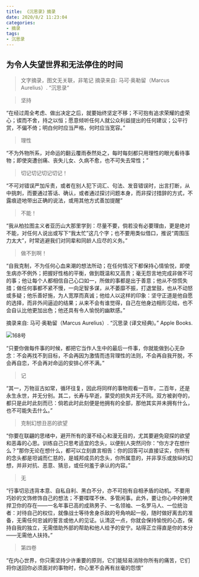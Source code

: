 ```yaml
---
title: 《沉思录》摘录
date: 2020/8/2 11:23:04
categories:
- 摘录
tags:
- 沉思录
---
```


## 为令人失望世界和无法停住的时间

> 文字摘录，图文无关联，非笔记
> 摘录来自: 马可·奥勒留（Marcus Aurelius）. “沉思录“

> 坚持

“在经过周全考虑、做出决定之后，就要始终坚定不移；不可抱有追求荣耀的虚荣心；锲而不舍，持之以恒；愿意倾听任何人就公众利益提出的任何建议；公平行赏，不偏不倚；明白何时应当严格，何时应当宽容。”



> 理性

“不为外物所系，对命运的翻云覆雨泰然处之，每时每刻都只用理性的眼光看待事物；即使突遭创痛、丧失儿女、久病不愈，也不可失去常性；”





> 切记切记切记切记！

“不可对错误严加斥责，或者在别人犯下词汇、句法、发音错误时，出言打断，从中挑刺，而要通过答话、确认，或者通过探讨问题本身，而非探讨措辞的方式，不露痕迹地带出正确的说法，或用其他方式善加提醒”



> 不能！

“我从柏拉图主义者亚历山大那里学到：尽量不要，倘若没有必要理由，更是绝对不能，对任何人说出或写下“我太忙”这几个字；也不要用类似借口，推说“周围压力太大”，时常逃避我们对同辈和同龄人应尽的义务。”




> 做不到啊！

“自我克制，不为任何心血来潮的想法所动；在任何情况下都保持心情愉悦，即使生病亦不例外；把握好性格的平衡，做到既温和又高贵；毫无怨言地完成非做不可的事；他让每个人都相信自己心口如一，所做的事都是出于善意；他从不惊慌失措；做任何事都不紧不慢，一向足智多谋，从不萎靡不振，打退堂鼓，也从不动怒或多疑；他乐善好施，为人宽厚而真诚；他给人以这样的印象：坚守正道是他自愿的选择，而非外间逼迫的结果；从来不会有谁觉得，自己在他身边相形见绌，也不会自认比他更加出色；他还具有令人愉悦的幽默感。”

摘录来自: 马可·奥勒留（Marcus Aurelius）. “沉思录 (译文经典)。” Apple Books. 



![168号](https://i.loli.net/2020/12/14/ctaUQX5mDWygGiR.jpg )



“只要你做每件事的时候，都把它当作人生中的最后一件事，你就能做到心无杂念：不会再找不到目标，不会再因为激情而违背理性的法则，不会再自我开脱，不会再自恋，不会再对命运的安排心怀不满。”



> 记

“其一，万物亘古如常，循环往复，因此将同样的事物观看一百年，二百年，还是永生永世，并无分别。其二，长寿与早逝，蒙受的损失并无不同。双方被剥夺的，都只是此时此刻而已：倘若此时此刻便是他拥有的全部，那他其实并未拥有什么，也不可能失去什么。”







> 克制幻想丑恶的欲望

“你要在联翩的思绪中，避开所有的漫不经心和漫无目的，尤其要避免窥探的欲望和恶毒的心思。训练自己只思考适宜的念头，以便别人突然问你：“你方才在想什么？”那你无论在想什么，都可以立刻直言相告：你的回答可以直接证实，你所有的念头都是坦诚而仁慈的，是城邦成员的念头，你所属意的，并非享乐或放纵的幻想，并非对抗、恶意、猜忌，或任何羞于承认的内容。”


> 无

“行事切忌违背本意、自私自利、黑白不分，亦不可抱有自相矛盾的动机。不要用巧妙的文饰修饰自己的想法；不要喋喋不休、多管闲事。此外，要让你心中的神灵捍卫你的存在——一名年事已高的成熟男子、一名领袖、一名罗马人、一位统治者：对待自己的权位，就像战士等待舍身杀敌的号角响起一般，随时做好离去的准备，无需任何忠诚的誓言或他人的见证。认清这一点，你就会保持愉悦的心态，保持自我的独立，无需借助外部的帮助和他人给予的安宁。站得正立得直是你的本分——无需他人扶持。”


> 第四卷

“在内心世界，你只需坚持少许重要的原则，它们能轻易消除你所有的痛苦，它们将你送回你必须面对的事物时，你心里不会再有丝毫的怨恨”

